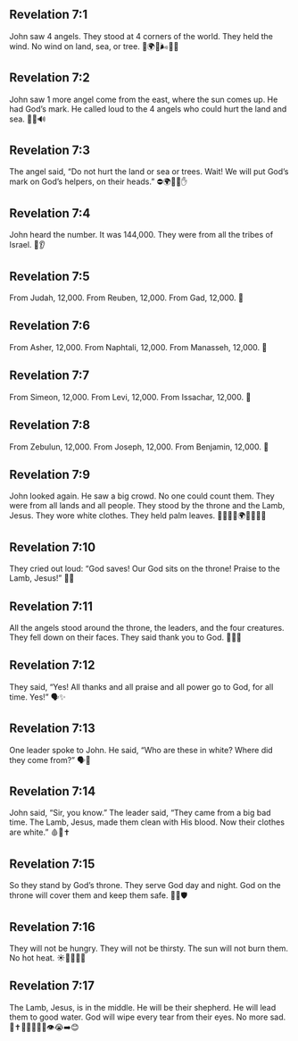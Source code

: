 ## Revelation 7:1
John saw 4 angels. They stood at 4 corners of the world. They held the wind. No wind on land, sea, or tree. 👼🌍🛑🌬️🌊🌳
## Revelation 7:2
John saw 1 more angel come from the east, where the sun comes up. He had God’s mark. He called loud to the 4 angels who could hurt the land and sea. 👼🌅🔊
## Revelation 7:3
The angel said, “Do not hurt the land or sea or trees. Wait! We will put God’s mark on God’s helpers, on their heads.” ⛔🌍🌊🌳✋
## Revelation 7:4
John heard the number. It was 144,000. They were from all the tribes of Israel. 🔢👂
## Revelation 7:5
From Judah, 12,000. From Reuben, 12,000. From Gad, 12,000. 🔢
## Revelation 7:6
From Asher, 12,000. From Naphtali, 12,000. From Manasseh, 12,000. 🔢
## Revelation 7:7
From Simeon, 12,000. From Levi, 12,000. From Issachar, 12,000. 🔢
## Revelation 7:8
From Zebulun, 12,000. From Joseph, 12,000. From Benjamin, 12,000. 🔢
## Revelation 7:9
John looked again. He saw a big crowd. No one could count them. They were from all lands and all people. They stood by the throne and the Lamb, Jesus. They wore white clothes. They held palm leaves. 🧍‍♀️🧍‍♂️🌍👑🐑🤍🌿
## Revelation 7:10
They cried out loud: “God saves! Our God sits on the throne! Praise to the Lamb, Jesus!” 📣🙌
## Revelation 7:11
All the angels stood around the throne, the leaders, and the four creatures. They fell down on their faces. They said thank you to God. 👼👑🙏
## Revelation 7:12
They said, “Yes! All thanks and all praise and all power go to God, for all time. Yes!” 🗣️✨
## Revelation 7:13
One leader spoke to John. He said, “Who are these in white? Where did they come from?” 🗣️🤍
## Revelation 7:14
John said, “Sir, you know.” The leader said, “They came from a big bad time. The Lamb, Jesus, made them clean with His blood. Now their clothes are white.” 🩸🤍✝️
## Revelation 7:15
So they stand by God’s throne. They serve God day and night. God on the throne will cover them and keep them safe. 👑⛺🛡️
## Revelation 7:16
They will not be hungry. They will not be thirsty. The sun will not burn them. No hot heat. ☀️🚫🍞🚫💧
## Revelation 7:17
The Lamb, Jesus, is in the middle. He will be their shepherd. He will lead them to good water. God will wipe every tear from their eyes. No more sad. 🐑✝️🧑‍🧒🚶‍♂️💧👁️😭➡️😊
